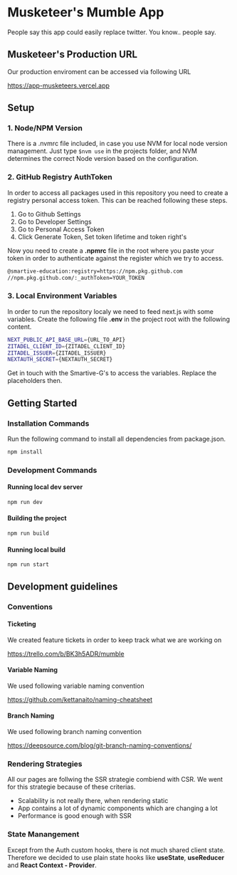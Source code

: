 # Musketeer's Mumble App

People say this app could easily replace twitter. You know.. people say. 

## Musketeer's Production URL

Our production enviroment can be accessed via following URL

https://app-musketeers.vercel.app

## Setup

### 1. Node/NPM Version

There is a .nvmrc file included, in case you use NVM for local node version management.
Just type `$nvm use` in the projects folder, and NVM determines the correct Node version based on the configuration.

### 2. GitHub Registry AuthToken

In order to access all packages used in this repository you need to create a registry personal access token.
This can be reached following these steps.

1. Go to Github Settings
2. Go to Developer Settings
3. Go to Personal Access Token
4. Click Generate Token, Set token lifetime and token right's

Now you need to create a **.npmrc** file in the root where you paste your token in order to authenticate against the register which we try to access.

```bash
@smartive-education:registry=https://npm.pkg.github.com
//npm.pkg.github.com/:_authToken=YOUR_TOKEN
```

### 3. Local Environment Variables

In order to run the repository localy we need to feed next.js with some variables.
Create the following file **.env** in the project root with the following content.

```bash
NEXT_PUBLIC_API_BASE_URL={URL_TO_API}
ZITADEL_CLIENT_ID={ZITADEL_CLIENT_ID}
ZITADEL_ISSUER={ZITADEL_ISSUER}
NEXTAUTH_SECRET={NEXTAUTH_SECRET}
```

Get in touch with the Smartive-G's to access the variables. Replace the placeholders then.

## Getting Started

### Installation Commands

Run the following command to install all dependencies from package.json.

```bash
npm install
```

### Development Commands

#### Running local dev server
```bash
npm run dev
```

#### Building the project
```bash
npm run build
```

#### Running local build
```bash
npm run start
```

## Development guidelines

### Conventions
#### Ticketing
We created feature tickets in order to keep track what we are working on

https://trello.com/b/BK3h5ADR/mumble

#### Variable Naming
We used following variable naming convention

https://github.com/kettanaito/naming-cheatsheet

#### Branch Naming
We used following branch naming convention

https://deepsource.com/blog/git-branch-naming-conventions/

### Rendering Strategies
All our pages are follwing the SSR strategie combiend with CSR. We went for this strategie because of these criterias.

- Scalability is not really there, when rendering static
- App contains a lot of dynamic components which are changing a lot
- Performance is good enough with SSR

### State Manangement 
Except from the Auth custom hooks, there is not much shared client state. Therefore we decided to use plain state hooks like **useState**, **useReducer** and **React Context - Provider**.